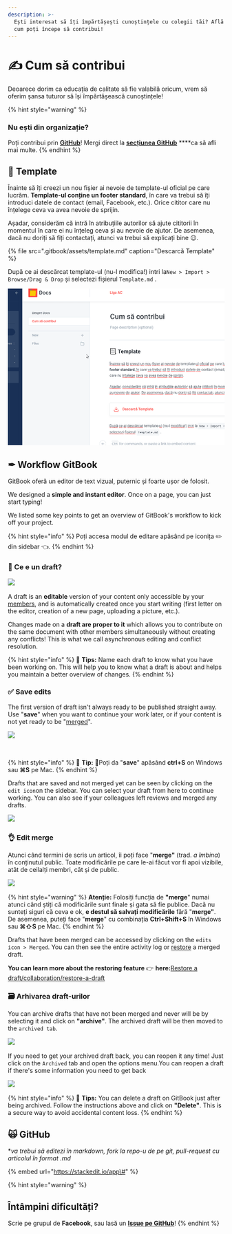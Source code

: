 ```yaml
---
description: >-
  Ești interesat să îți împărtășești cunoștințele cu colegii tăi? Află de aici
  cum poți începe să contribui!
---
```


# ✍ Cum să contribui

Deoarece dorim ca educația de calitate să fie valabilă oricum, vrem să oferim șansa tuturor să își împărtășească cunoștințele! 

{% hint style="warning" %}
### Nu ești din organizație?

Poți contribui prin [**GitHub**](https://github.com/ligaac/docs)! Mergi direct la [**secțiunea GitHub**](https://docs.ligaac.ro/contributions/#github) ****ca să afli mai multe.
{% endhint %}

## 📃 Template

Înainte să îți creezi un nou fișier ai nevoie de template-ul oficial pe care lucrăm. **Template-ul conține un footer standard**, în care va trebui să îți introduci datele de contact \(email, Facebook, etc.\). Orice cititor care nu înțelege ceva va avea nevoie de sprijin.

Așadar, considerăm că intră în atribuțiile autorilor să ajute cititorii în momentul în care ei nu înțeleg ceva și au nevoie de ajutor. De asemenea, dacă nu doriți să fiți contactați, atunci va trebui să explicați bine 😉.

{% file src=".gitbook/assets/template.md" caption="Descarcă Template" %}

După ce ai descărcat template-ul \(nu-l modifica!\) intri la`New > Import > Browse/Drag & Drop` și selectezi fișierul `Template.md` .

![Cum s&#x103; dai import la template.](.gitbook/assets/how-to-template.gif)

## ✒ Workflow GitBook

GitBook oferă un editor de text vizual, puternic și foarte ușor de folosit.

We designed a **simple and instant editor**. Once on a page, you can just start typing!

We listed some key points to get an overview of GitBook's workflow to kick off your project.

{% hint style="info" %}
Poți accesa modul de editare apăsând pe iconița ✏️ din sidebar 👈.
{% endhint %}

### ​📝 Ce e un draft?

![](https://gblobscdn.gitbook.com/assets%2Fgitbook%2F-Lt-wrCgCEVSU-XMHqbn%2F-Lt-xI4hxZkvav5xYF1g%2Fassets_-LjqEs59tx3tzs90Rqcl_-LreTR402wEWfd7o4QNA_-LreTVe1vT-bx1GPHoRF_creation-draft.gif?alt=media&token=297f175a-b8d4-480b-946b-90afe0327eb4)

A draft is an **editable** version of your content only accessible by your [members](https://docs.gitbook.com/collaboration/team-management#invite-members-to-your-organization), and is automatically created once you start writing \(first letter on the editor, creation of a new page, uploading a picture, etc.\).

Changes made on a **draft are proper to it** which allows you to contribute on the same document with other members simultaneously without creating any conflicts! This is what we call asynchronous editing and conflict resolution.

{% hint style="info" %}
​🧙 **Tips:** Name each draft to know what you have been working on. This will help you to know what a draft is about and helps you maintain a better overview of changes.
{% endhint %}

### ​✅ Save edits

The first version of draft isn't always ready to be published straight away. Use "**save**" when you want to continue your work later, or if your content is not yet ready to be "[merged](https://docs.gitbook.com/editing-content/editing-pages#merge-edits)".

![](https://gblobscdn.gitbook.com/assets%2Fgitbook%2F-Lt-wrCgCEVSU-XMHqbn%2F-Lt-xZ7X92uZnaD6Ykgs%2Fimage.png?alt=media&token=69e7f080-76ea-43e3-917b-745eafd48379)

​

{% hint style="info" %}
🧙 **Tip:** 📝Poți da "**save**" apăsând **ctrl+S** on Windows sau **⌘S** pe Mac.
{% endhint %}

Drafts that are saved and not merged yet can be seen by clicking on the `edit icon`on the sidebar. You can select your draft from here to continue working. You can also see if your colleagues left reviews and merged any drafts.

![](https://gblobscdn.gitbook.com/assets%2Fgitbook%2F-Lt-wrCgCEVSU-XMHqbn%2F-Lt-xiFpoXVr7xR8u_zN%2Fimage.png?alt=media&token=bdbaa264-996e-4a0e-b9fd-a3ae1158e888)

### ​👌 Edit merge

Atunci când termini de scris un articol, îi poți face "**merge"** \(trad. _a îmbina_\) în conținutul public. Toate modificările pe care le-ai făcut vor fi apoi vizibile, atât de ceilalți membri, cât și de public.

![](https://gblobscdn.gitbook.com/assets%2Fgitbook%2F-Lt-wrCgCEVSU-XMHqbn%2F-Lt-xxymsAt75k_E4-x9%2Fassets_-LjqEs59tx3tzs90Rqcl_-LreVC_Aw2YYl_iJkQHj_-LreW9H9qOqbo2DB9mgj_merged-draft.gif?alt=media&token=ad875929-fddc-433f-9fd8-c4e8f424510c)

{% hint style="warning" %}
**Atenție:** Folosiți funcția de **"merge**" numai atunci când știți că modificările sunt finale și gata să fie publice. Dacă nu sunteți siguri că ceva e ok, **e destul să salvați modificările** fără "**merge"**. De asemenea, puteți face "**merge**" cu combinația **Ctrl+Shift+S** în Windows sau **⌘⇧S** pe Mac.
{% endhint %}

Drafts that have been merged can be accessed by clicking on the `edits icon > Merged`. You can then see the entire activity log or [restore](https://docs.gitbook.com/collaboration/restore-a-draft) a merged draft.

**You can learn more about the restoring feature** 👉 **here:**[Restore a draft/collaboration/restore-a-draft](https://docs.gitbook.com/collaboration/restore-a-draft)

### ​🗃 Arhivarea draft-urilor

You can archive drafts that have not been merged and never will be by selecting it and click on **"archive"**. The archived draft will be then moved to the `archived tab`.

![](https://gblobscdn.gitbook.com/assets%2Fgitbook%2F-Lt-wrCgCEVSU-XMHqbn%2F-Lt-yamO_NIV1yDzlUSi%2Fimage.png?alt=media&token=09388930-bb6c-4436-ab17-b0ace6c9139a)

If you need to get your archived draft back, you can reopen it any time! Just click on the `Archived` tab and open the options menu.You can reopen a draft if there's some information you need to get back

![](https://gblobscdn.gitbook.com/assets%2Fgitbook%2F-Lt-wrCgCEVSU-XMHqbn%2F-Lt-ygvgrkWMBO4SOs_L%2Fimage.png?alt=media&token=dd849353-83c8-47b4-9868-3665d51227d4)

{% hint style="info" %}
🧙 **Tips:** You can delete a draft on GitBook just after being archived. Follow the instructions above and click on **"Delete"**. This is a secure way to avoid accidental content loss.
{% endhint %}

## 🙀 GitHub

\*_va trebui să editezi în markdown, fork la repo-u de pe git, pull-request cu articolul în format .md_

{% embed url="https://stackedit.io/app\#" %}

{% hint style="warning" %}
## Întâmpini dificultăți?

Scrie pe grupul de **Facebook**, sau lasă un [**Issue pe GitHub**](https://github.com/ligaac/docs/issues/new)!
{% endhint %}

